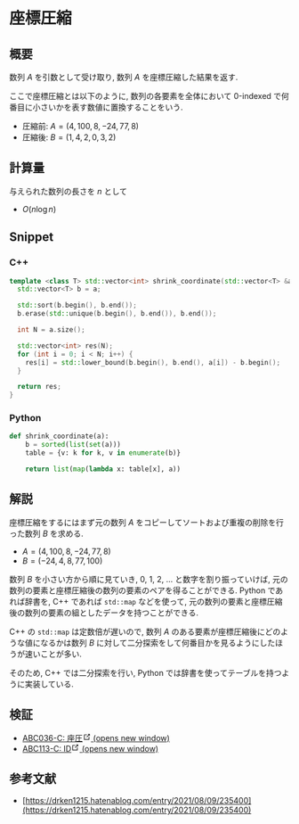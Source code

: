 # 座標圧縮

## 概要

数列 $A$ を引数として受け取り, 数列 $A$ を座標圧縮した結果を返す.

ここで座標圧縮とは以下のように, 数列の各要素を全体において 0-indexed で何番目に小さいかを表す数値に置換することをいう.

* 圧縮前: $A = (4, 100, 8, -24, 77, 8)$
* 圧縮後: $B = (1, 4, 2, 0, 3, 2)$

## 計算量

与えられた数列の長さを $n$ として

* $O(n \log{n})$

## Snippet

### C++

```cpp
template <class T> std::vector<int> shrink_coordinate(std::vector<T> &a) {
  std::vector<T> b = a;

  std::sort(b.begin(), b.end());
  b.erase(std::unique(b.begin(), b.end()), b.end());

  int N = a.size();

  std::vector<int> res(N);
  for (int i = 0; i < N; i++) {
    res[i] = std::lower_bound(b.begin(), b.end(), a[i]) - b.begin();
  }

  return res;
}
```

### Python

```python
def shrink_coordinate(a):
    b = sorted(list(set(a)))
    table = {v: k for k, v in enumerate(b)}

    return list(map(lambda x: table[x], a))
```

## 解説

座標圧縮をするにはまず元の数列 $A$ をコピーしてソートおよび重複の削除を行った数列 $B$ を求める.

* $A = (4, 100, 8, -24, 77, 8)$
* $B = (-24, 4, 8, 77, 100)$

数列 $B$ を小さい方から順に見ていき, 0, 1, 2, ... と数字を割り振っていけば,
元の数列の要素と座標圧縮後の数列の要素のペアを得ることができる.
Python であれば辞書を, C++ であれば `std::map` などを使って,
元の数列の要素と座標圧縮後の数列の要素の組としたデータを持つことができる.

C++ の `std::map` は定数倍が遅いので, 数列 $A$ のある要素が座標圧縮後にどのような値になるかは数列 $B$ に対して二分探索をして何番目かを見るようにしたほうが速いことが多い.

そのため, C++ では二分探索を行い, Python では辞書を使ってテーブルを持つように実装している.

## 検証

* <a href="../solution/ABC036-C" target="_blank" rel="noopener noreferrer">ABC036-C: 座圧<span><svg xmlns="http://www.w3.org/2000/svg" aria-hidden="true" focusable="false" x="0px" y="0px" viewBox="0 0 100 100" width="15" height="15" class="icon outbound"><path fill="currentColor" d="M18.8,85.1h56l0,0c2.2,0,4-1.8,4-4v-32h-8v28h-48v-48h28v-8h-32l0,0c-2.2,0-4,1.8-4,4v56C14.8,83.3,16.6,85.1,18.8,85.1z"></path> <polygon fill="currentColor" points="45.7,48.7 51.3,54.3 77.2,28.5 77.2,37.2 85.2,37.2 85.2,14.9 62.8,14.9 62.8,22.9 71.5,22.9"></polygon></svg> <span class="sr-only">(opens new window)</span></span></a>
* <a href="../solution/ABC113-C" target="_blank" rel="noopener noreferrer">ABC113-C: ID<span><svg xmlns="http://www.w3.org/2000/svg" aria-hidden="true" focusable="false" x="0px" y="0px" viewBox="0 0 100 100" width="15" height="15" class="icon outbound"><path fill="currentColor" d="M18.8,85.1h56l0,0c2.2,0,4-1.8,4-4v-32h-8v28h-48v-48h28v-8h-32l0,0c-2.2,0-4,1.8-4,4v56C14.8,83.3,16.6,85.1,18.8,85.1z"></path> <polygon fill="currentColor" points="45.7,48.7 51.3,54.3 77.2,28.5 77.2,37.2 85.2,37.2 85.2,14.9 62.8,14.9 62.8,22.9 71.5,22.9"></polygon></svg> <span class="sr-only">(opens new window)</span></span></a>

## 参考文献

* [https://drken1215.hatenablog.com/entry/2021/08/09/235400](https://drken1215.hatenablog.com/entry/2021/08/09/235400)

